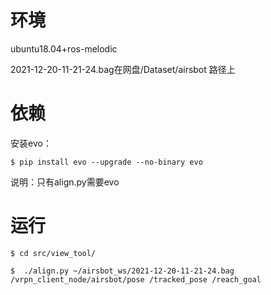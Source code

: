 # 环境

ubuntu18.04+ros-melodic

2021-12-20-11-21-24.bag在网盘/Dataset/airsbot 路径上

# 依赖

安装evo：

	$ pip install evo --upgrade --no-binary evo

说明：只有align.py需要evo

# 运行

	$ cd src/view_tool/

	$  ./align.py ~/airsbot_ws/2021-12-20-11-21-24.bag /vrpn_client_node/airsbot/pose /tracked_pose /reach_goal
